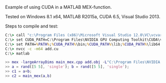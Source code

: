 Example of using CUDA in a MATLAB MEX-function.

Tested on Windows 8.1 x64, MATLAB R2015a, CUDA 6.5, Visual Studio 2013.

Steps to compile and test:

``` bat
C:\> call "c:\Program Files (x86)\Microsoft Visual Studio 12.0\VC\vcvarsall.bat" amd64
C:\> set CUDA_PATH=C:\Program Files\NVIDIA GPU Computing Toolkit\CUDA\v6.5
C:\> set PATH=%PATH%;%CUDA_PATH%\bin;%CUDA_PATH%\lib;%CUDA_PATH%\lib64
C:\> nvcc -c -m64 add.cu
C:\> matlab
```

``` matlab
>> mex -largeArrayDims main_mex.cpp add.obj -L"C:\Program Files\NVIDIA GPU Computing Toolkit\CUDA\v6.5\lib\x64" -lcudart
>> a = rand([5 5], 'single'); b = rand([5 5], 'single');
>> c1 = a+b;
>> c2 = main_mex(a,b)
```
